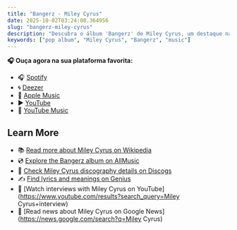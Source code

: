 ```yaml
---
title: "Bangerz - Miley Cyrus"
date: 2025-10-02T03:24:08.364956
slug: "bangerz-miley-cyrus"
description: "Descubra o álbum 'Bangerz' de Miley Cyrus, um destaque na música pop."
keywords: ["pop album", "Miley Cyrus", "Bangerz", "music"]
---
```






**🎧 Ouça agora na sua plataforma favorita:**

- 🎧 [Spotify](https://open.spotify.com/search/Bangerz%20Miley%20Cyrus)
- 🌀 [Deezer](https://www.deezer.com/search/Bangerz%20Miley%20Cyrus)
- 🍎 [Apple Music](https://music.apple.com/search?term=Bangerz%20Miley%20Cyrus)
- ▶️ [YouTube](https://www.youtube.com/results?search_query=Bangerz%20Miley%20Cyrus)
- 🎵 [YouTube Music](https://music.youtube.com/search?q=Bangerz%20Miley%20Cyrus)

## Learn More

- 📚 [Read more about Miley Cyrus on Wikipedia](https://en.wikipedia.org/wiki/Miley+Cyrus)
- 💿 [Explore the Bangerz album on AllMusic](https://www.allmusic.com/search/albums/Bangerz)
- 📀 [Check Miley Cyrus discography details on Discogs](https://www.discogs.com/search/?q=Bangerz+Miley+Cyrus&type=all)
- ✍️ [Find lyrics and meanings on Genius](https://genius.com/search?q=Bangerz%20Miley+Cyrus)
- 🎤 [Watch interviews with Miley Cyrus on YouTube](https://www.youtube.com/results?search_query=Miley Cyrus+interview)
- 📰 [Read news about Miley Cyrus on Google News](https://news.google.com/search?q=Miley Cyrus)
